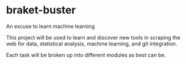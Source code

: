 # braket-buster
An excuse to learn machine learning


This project will be used to learn and discover new tools in scraping the web for data, statistical analysis, machine learning, and git integration.

Each task will be broken up into different modules as best can be.
